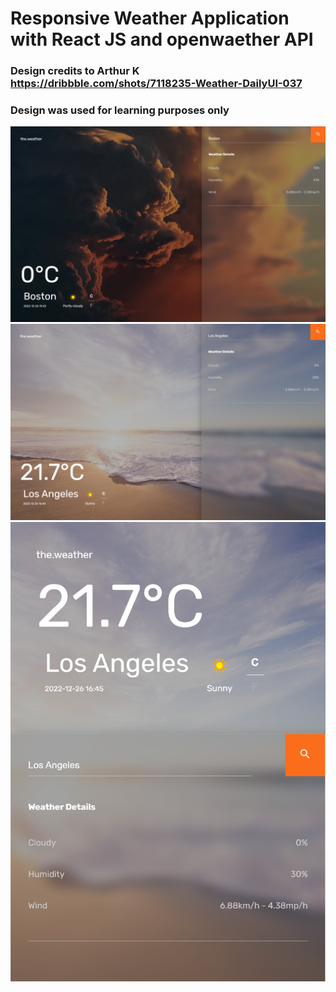 # Responsive Weather Application with React JS and openwaether API

### Design credits to Arthur K https://dribbble.com/shots/7118235-Weather-DailyUI-037
### Design was used for learning purposes only

![screenshot1](src/assets/images/Screenshot_20221226_044436.png)
![screenshot2](src/assets/images/Screenshot_20221226_044614.png)
![screenshot3](src/assets/images/Screenshot_20221226_044636.png)